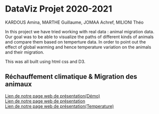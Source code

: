 # DataViz Projet 2020-2021
KARDOUS Amina, MARTHE Guillaume, JOMAA Achref, MILIONI Théo



In this project we have tried working with real data : animal migration data.
Our goal was to be able to visualize the paths of different kinds of animals
and compare them based on temperture data. In order to point out the effect of 
global warming and hence temperature variation on the animals and their migration.


This was all built using html css and D3. 
## Réchauffement climatique & Migration des animaux
[Lien de notre page web de présentation(Démo)](https://tpdataviz.github.io/TPDataViz/demo.html)  
[Lien de notre page web de présentation](https://tpdataviz.github.io/TPDataViz/)  
[Lien de notre page web de présentation(Temperature)](https://tpdataviz.github.io/TPDataViz/temperature.html)


